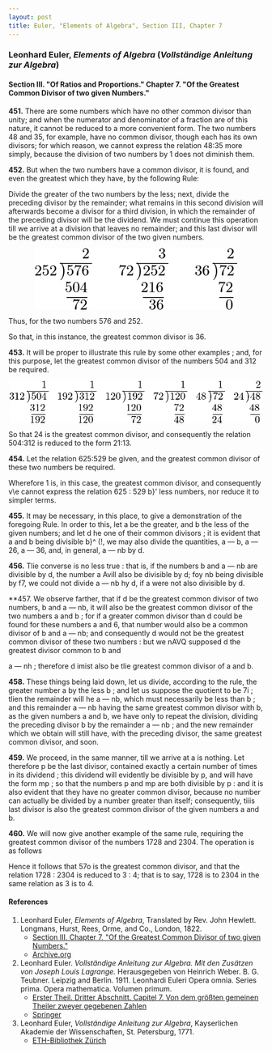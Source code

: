 ```yaml
---
layout: post
title: Euler, "Elements of Algebra", Section III, Chapter 7
---
```


### Leonhard Euler, *Elements of Algebra* (*Vollständige Anleitung zur Algebra*)

#### Section III. "Of Ratios and Proportions." Chapter 7. "Of the Greatest Common Divisor of two given Numbers."

**451.** There are some numbers which have no other common divisor than unity;
and when the numerator and denominator of a fraction are of this nature,
it cannot be reduced to a more convenient form. The two numbers
48 and 35, for example, have no common divisor, though
each has its own divisors; for which reason, we cannot
express the relation 48:35 more simply, because the division
of two numbers by 1 does not diminish them.

**452.** But when the two numbers have a common divisor,
it is found, and even the greatest which they have, by the
following Rule:

Divide the greater of the two numbers by the less; next,
divide the preceding divisor by the remainder; what remains
in this second division will afterwards become a divisor for
a third division, in which the remainder of the preceding
divisor will be the dividend. We must continue this operation till
we arrive at a division that leaves no remainder;
and this last divisor will be the greatest common divisor of
the two given numbers.

<a href="https://artofproblemsolving.com/texer/pfotexig">
<img src="/assets/euler/pfotexig.png" alt="Finding greatest common divisor with long division" width="400" height="121" style="display:block;margin-left:auto;margin-right:auto;">
</a>

Thus, for the two numbers 576 and 252.

So that, in this instance, the greatest common divisor is 36.

**453.** It will be proper to illustrate this rule by some other
examples ; and, for this purpose, let the greatest common
divisor of the numbers 504 and 312 be required.

<a href="https://artofproblemsolving.com/texer/gjyncrpl">
<img src="/assets/euler/gjyncrpl.png" alt="Finding greatest common divisor with long division" width="500" height="83" style="display:block;margin-left:auto;margin-right:auto;">
</a>

So that 24 is the greatest common divisor, and consequently the relation 504:312
is reduced to the form 21:13.

**454.** Let the relation 625:529 be given, and the greatest
common divisor of these two numbers be required.

Wherefore 1 is, in this case, the greatest common divisor,
and consequently v\e cannot express the relation 625 : 529
b}' less numbers, nor reduce it to simpler terms.

**455.** It may be necessary, in this place, to give a demonstration of the foregoing Rule. In order to this, let a be
the greater, and b the less of the given numbers; and let d
he one of their common divisors ; it is evident that a and b
being divisible b}^ (!, we may also divide the quantities,
a — b, a — 26, a — 36, and, in general, a — nb by d.

**456.** Tlie converse is no less true : that is, if the numbers
b and a — nb are divisible by d, the number a Avill also be
divisible by d; foy nb being divisible by f7, we could not
divide a — nb hy d, if a were not also divisible by d.

**457. We observe farther, that if d be the greatest common
divisor of two numbers, b and a — nb, it will also be the
greatest common divisor of the two numbers a and b ; for if
a greater common divisor than d could be found for these
numbers a and 6, that number would also be a common
divisor of b and a — nb; and consequently d would not be
the greatest common divisor of these two numbers : but we
nAVQ supposed d the greatest divisor common to b and

a — nh ; therefore d imist also be tlie greatest common
divisor of a and b.

**458.** These things being laid down, let us divide, according to the rule, the greater number a by the less b ;
and let us suppose the quotient to be 7i ; tlien the remainder
will he a — nb, which must necessarily be less than b ; and
this remainder a — nb having the same greatest common
divisor with b, as the given numbers a and b, we have only
to repeat the division, dividing the preceding divisor b by
the remainder a — nb ; and the new remainder which we
obtain will still have, with the preceding divisor, the same
greatest common divisor, and soon.

**459.** We proceed, in the same manner, till we arrive at a
is nothing. Let therefore p be the last divisor, contained
exactly a certain number of times in its dividend ; this
dividend will evidently be divisible by p, and will have the
form mp ; so that the numbers p and mp are both divisible
by p : and it is also evident that they have no greater
common divisor, because no number can actually be divided by a number greater than itself; consequently, tiiis
last divisor is also the greatest common divisor of the given
numbers a and b.

**460.** We will now give another example of the same rule,
requiring the greatest common divisor of the numbers 1728
and 2304. The operation is as follows

Hence it follows that 57o is the greatest common divisor,
and that the relation 1728 : 2304 is reduced to 3 : 4; that
is to say, 1728 is to 2304 in the same relation as 3 is to 4.



#### References

1. Leonhard Euler, *Elements of Algebra*, Translated by Rev. John Hewlett. Longmans, Hurst, Rees, Orme, and Co., London, 1822.
    - [Section III. Chapter 7. "Of the Greatest Common Divisor of two given Numbers."](/assets/euler/en/III-7.pdf)
    - [Archive.org](https://archive.org/details/elementsofalgebr00euleuoft/)
2. Leonhard Euler. *Vollständige Anleitung zur Algebra. Mit den Zusätzen von Joseph Louis Lagrange.* Herausgegeben von Heinrich Weber. B. G. Teubner. Leipzig and Berlin. 1911. Leonhardi Euleri Opera omnia. Series prima. Opera mathematica. Volumen primum.
    - [Erster Theil. Dritter Abschnitt. Capitel 7. Von dem größten gemeinen Theiler zweyer gegebenen Zahlen](/assets/euler/de/I-III-7.pdf)
    - [Springer](https://link.springer.com/book/9783764314002)
3. Leonhard Euler, *Vollständige Anleitung zur Algebra*, Kayserlichen Akademie der Wissenschaften, St. Petersburg, 1771.
    - [ETH-Bibliothek Zürich](https://doi.org/10.3931/e-rara-9093)